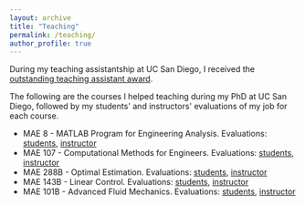 ```yaml
---
layout: archive
title: "Teaching"
permalink: /teaching/
author_profile: true
---
```


During my teaching assistantship at UC San Diego, I received the [outstanding teaching assistant award](https://msramada.github.io/files/TA_evals/OutstandingTeachingAward.pdf).

The following are the courses I helped teaching during my PhD at UC San Diego, followed by my students' and instructors' evaluations of my job for each course.

* MAE 8 - MATLAB Program for Engineering Analysis. Evaluations: [students](https://msramada.github.io/files/TA_evals/8_s.pdf), [instructor]()
* MAE 107 - Computational Methods for Engineers. Evaluations: [students](https://msramada.github.io/files/TA_evals/107_s.pdf), [instructor](https://msramada.github.io/files/TA_evals/107_i.pdf)
* MAE 288B - Optimal Estimation. Evaluations: [students](https://msramada.github.io/files/TA_evals/288B_s.pdf), [instructor](https://msramada.github.io/files/TA_evals/288B_i.pdf)
* MAE 143B - Linear Control. Evaluations: [students](https://msramada.github.io/files/TA_evals/143B_s.pdf), [instructor](https://msramada.github.io/files/TA_evals/143B_i.pdf)
* MAE 101B - Advanced Fluid Mechanics. Evaluations: [students](https://msramada.github.io/files/TA_evals/101B_s.pdf), [instructor](https://msramada.github.io/files/TA_evals/101B_i.pdf)


